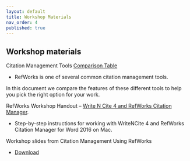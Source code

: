 ```yaml
---
layout: default
title: Workshop Materials
nav_order: 4
published: true
---
```


## Workshop materials

Citation Management Tools [Comparison Table](https://github.com/ubc-library-rc/intro-refworks/blob/master/contenthandouts/CM_ComprisonTable_Printer_20191031.pdf)  

- RefWorks is one of several common citation management tools. 

In this document we compare the features of these different tools to help you pick the right option for your work.

RefWorks Workshop Handout – [Write N Cite 4 and RefWorks Citation Manager](https://github.com/ubc-library-rc/intro-refworks/blob/master/contenthandouts/CM_ComprisonTable_Printer_20191031.pdf).  

- Step-by-step instructions for working with WriteNCite 4 and RefWorks Citation Manager for Word 2016 on Mac.

Workshop slides from Citation Management Using RefWorks

- [Download](https://github.com/ubc-library-rc/intro-refworks/blob/master/contenthandouts/RefWorks-Presentation-2020_2021-winter.pdf)

